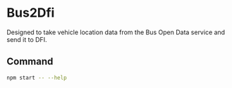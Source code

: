 # Bus2Dfi

Designed to take vehicle location data from the Bus Open Data service and send it to DFI.

## Command

```sh
npm start -- --help
```
